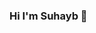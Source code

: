 ### Hi I'm Suhayb 👋

<!--
**Swebi/Swebi** is a ✨ _special_ ✨ repository because its `README.md` (this file) appears on your GitHub profile.

- 🔭 I’m currently taking Harvard's CS50x
- 🌱 I’m currently learning basic web development
- 💬 Ask me about Anything Related To F1 & Gaming
- 📫 How to reach me: Discord - sweb.
- 😄 Pronouns: He/Him

![GitHub stats](https://github-readme-stats.vercel.app/api?username=Swebi&show_icons=true&theme=tokyonight)

